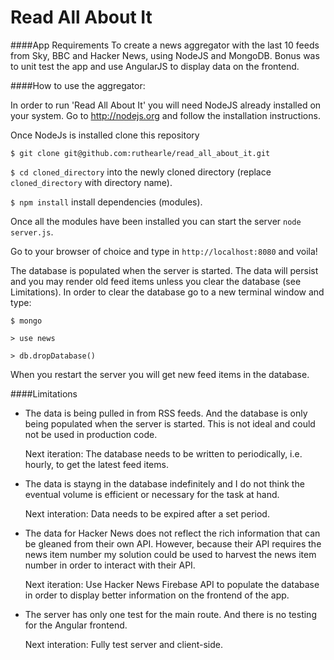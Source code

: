 Read All About It
=================

####App Requirements
To create a news aggregator with the last 10 feeds from Sky, BBC and
Hacker News, using NodeJS and MongoDB. Bonus was to unit test the app
and use AngularJS to display data on the frontend.

####How to use the aggregator:

In order to run 'Read All About It' you will need NodeJS already installed on
your system. Go to http://nodejs.org and follow the installation
instructions.

Once NodeJs is installed clone this repository

``$ git clone git@github.com:ruthearle/read_all_about_it.git``

``$ cd cloned_directory`` into the newly cloned directory (replace ``cloned_directory`` with directory name).

``$ npm install`` install dependencies (modules).

Once all the modules have been installed you can start the server ``node server.js``.


Go to your browser of choice and type in ``http://localhost:8080`` and
voila!


The database is populated when the server is started. The data will
persist and you may render old feed items unless you clear the database (see Limitations). In order to clear the database go to a new terminal window and type:

``$ mongo``

``> use news``

``> db.dropDatabase()``

When you restart the server you will get new feed items in the database.


####Limitations
* The data is being pulled in from RSS feeds. And the database is
only being populated when the server is started. This is not ideal and
could not be used in production code.

  Next iteration: The database needs to be written
to periodically, i.e. hourly, to get the latest feed items.

* The data is stayng in the database indefinitely and I do not think
  the eventual volume is efficient or necessary for the task at hand.

  Next interation: Data needs to be expired after a set period.

* The data for Hacker News does not reflect the rich information that
  can be gleaned from their own API. However, because their API requires the news item number my solution could be used to harvest the news item number in order to interact with their API.

  Next iteration: Use Hacker News Firebase API to populate the database in order to display better information on the frontend of the app.

* The server has only one test for the main route. And there is no
  testing for the Angular frontend.

  Next interation: Fully test server and client-side.

